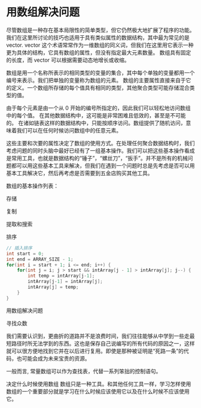 # 用数组解决问题

尽管数组是一种存在基本局限性的简单类型，但它仍然极大地扩展了程序的功能。
我们在这里所讨论的技巧也适用于具有类似属性的数据结构，其中最为常见的是 vector.
vector 这个术语常常作为一维数组的同义词，但我们在这里用它表示一种更为具体的结构，它具有数组的属性，但没有指定最大元素数量。
数组具有固定的长度，而 vector 可以根据需要动态地增长或收缩。

数组是用一个名称所表示的相同类型的变量的集合，其中每个单独的变量都用一个编号来表示。我们把单独的变量称为数组的元素。
数组的主要属性直接来自于它的定义。一个数组所存储的每个值具有相同的类型，其他聚合类型可能存储混合类型的值。

由于每个元素是由一个从 0 开始的编号所指定的，因此我们可以轻松地访问数组中的每个值。
在其他数据结构中，这可能是非常困难且低效的，甚至是不可能的。
在诸如链表这样的数据结构中，只能按顺序访问。数组提供了随机访问，意味着我们可以在任何时候访问数组中的任意元素。

这些主要和次要的属性决定了数组的使用方式。在处理任何聚合数据结构时，我们考虑问题的同时头脑中最好已经有了一组基本操作。我们可以把这些基本操作看成是常用工具，也就是数据结构的“锤子”，“螺丝刀”，“扳手”。并不是所有的机械问题都可以用这些基本工具来解决，但我们在遇到一个问题时总是先考虑是否可以用基本工具解决它，然后再考虑是否需要到五金店购买其他工具。

数组的基本操作列表：

存储

复制

提取和搜索

排序

```c++
// 插入排序
int start = 0;
int end = ARRAY_SIZE - 1;
for(int i = start + 1; i <= end; i++) {
    for(int j = i; j > start && intArray[j - 1] > intArray[j]; j--) {
        int temp = intArray[j-1];
        intArray[j-1] = intArray[j];
        intArray[j] = temp;
    }
}
```

用数组解决问题

寻找众数

我们需要认识到，更曲折的道路并不是浪费时间，我们往往能够从中学到一些走最短路径时所无法学到的东西。这也是保存自己说编写的所有代码的原因之一，这样就可以很方便地找到它并在以后进行复用。即使是那种被证明是“死路一条”的代码，也可能会成为未来宝贵的资源。

一般而言, 常量数组可以作为查找表，代替一系列笨拙的控制语句。

决定什么时候使用数组
数组只是一种工具。和其他任何工具一样，学习怎样使用数组的一个重要部分就是学习在什么时候应该使用它以及在什么时候不应该使用它。
